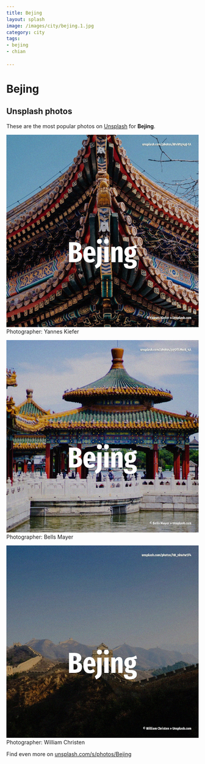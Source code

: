 ```yaml
---
title: Bejing
layout: splash
image: /images/city/bejing.1.jpg
category: city
tags:
- bejing
- chian

---
```

# Bejing



 
## Unsplash photos
These are the most popular photos on [Unsplash](https://unsplash.com) for **Bejing**.
 
![Bejing](/images/city/bejing.1.jpg)
Photographer:  Yannes Kiefer
 
![Bejing](/images/city/bejing.2.jpg)
Photographer:  Bells Mayer
 
![Bejing](/images/city/bejing.3.jpg)
Photographer:  William Christen
 
Find even more on [unsplash.com/s/photos/Bejing](https://unsplash.com/s/photos/Bejing)
 
